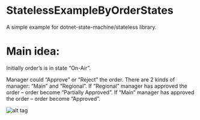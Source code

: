 # StatelessExampleByOrderStates
A simple example for dotnet-state-machine/stateless library.

# Main idea:
Initially order’s is in state “On-Air”.

Manager could “Approve” or “Reject” the order.
There are 2 kinds of manager: “Main” and “Regional”.
If “Regional” manager has approved the order – order become “Partially Approved”.
If “Main” manager has approved the order – order become “Approved”.

![alt tag](StatelessExampleByOrderStates/OrderStates.png)
